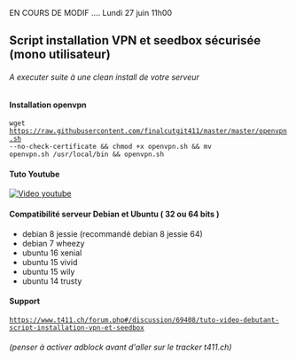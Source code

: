 EN COURS DE MODIF ....
Lundi 27 juin 11h00


## Script installation VPN et seedbox sécurisée (mono utilisateur)
###### A executer suite à une clean install de votre serveur
#### Installation openvpn
<code>wget https://raw.githubusercontent.com/finalcutgit411/master/master/openvpn.sh --no-check-certificate && chmod +x openvpn.sh && mv openvpn.sh /usr/local/bin && openvpn.sh</code>






#### Tuto Youtube
[![Video youtube](http://img11.hostingpics.net/pics/552319seedbox.jpg)](https://youtu.be/CRw4nTvR8ng "Video youtube")

#### Compatibilité serveur Debian et Ubuntu ( 32 ou 64 bits )
 * debian 8  jessie (recommandé debian 8 jessie 64)
 * debian 7  wheezy
 * ubuntu 16 xenial
 * ubuntu 15 vivid
 * ubuntu 15 wily
 * ubuntu 14 trusty

#### Support
<code>https://www.t411.ch/forum.php#/discussion/69408/tuto-video-debutant-script-installation-vpn-et-seedbox</code>
###### (penser à activer adblock avant d'aller sur le tracker t411.ch)
